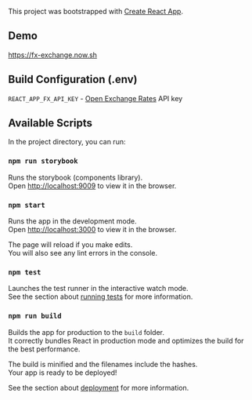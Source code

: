 This project was bootstrapped with [Create React App](https://github.com/facebook/create-react-app).

## Demo
https://fx-exchange.now.sh

## Build Configuration (.env)
`REACT_APP_FX_API_KEY` - [Open Exchange Rates](https://openexchangerates.org/) API key

## Available Scripts

In the project directory, you can run:

### `npm run storybook`
Runs the storybook (components library).<br>
Open [http://localhost:9009](http://localhost:9009) to view it in the browser.

### `npm start`

Runs the app in the development mode.<br>
Open [http://localhost:3000](http://localhost:3000) to view it in the browser.

The page will reload if you make edits.<br>
You will also see any lint errors in the console.

### `npm test`

Launches the test runner in the interactive watch mode.<br>
See the section about [running tests](https://facebook.github.io/create-react-app/docs/running-tests) for more information.

### `npm run build`

Builds the app for production to the `build` folder.<br>
It correctly bundles React in production mode and optimizes the build for the best performance.

The build is minified and the filenames include the hashes.<br>
Your app is ready to be deployed!

See the section about [deployment](https://facebook.github.io/create-react-app/docs/deployment) for more information.
